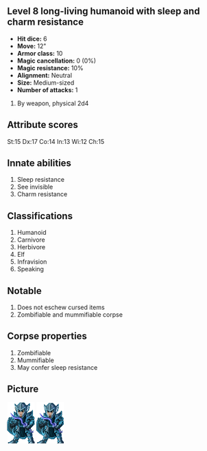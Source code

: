 ## Level 8 long-living humanoid with sleep and charm resistance

- **Hit dice:** 6
- **Move:** 12"
- **Armor class:** 10
- **Magic cancellation:** 0 (0%)
- **Magic resistance:** 10%
- **Alignment:** Neutral
- **Size:** Medium-sized
- **Number of attacks:** 1
1. By weapon, physical 2d4

## Attribute scores

St:15 Dx:17 Co:14 In:13 Wi:12 Ch:15

## Innate abilities

1. Sleep resistance
2. See invisible
3. Charm resistance

## Classifications

1. Humanoid
2. Carnivore
3. Herbivore
4. Elf
5. Infravision
6. Speaking

## Notable

1. Does not eschew cursed items
2. Zombifiable and mummifiable corpse

## Corpse properties

1. Zombifiable
2. Mummifiable
3. May confer sleep resistance

## Picture

![Grey-elf](https://github.com/hyvanmielenpelit/GnollHackTileSet/blob/main/Monsters/grey-elf/grey-elf.png?raw=true) ![Grey-elf](https://github.com/hyvanmielenpelit/GnollHackTileSet/blob/main/Monsters/grey-elf/grey-elf_female.png)
